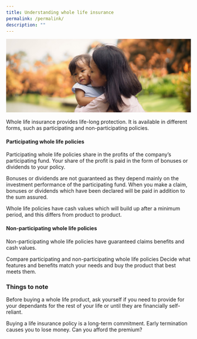 ```yaml
---
title: Understanding whole life insurance
permalink: /permalink/
description: ""
---
```

![](/images/insurance-basics.jfif)

Whole life insurance provides life-long protection. It is available in different forms, such as participating and non-participating policies.

#### Participating whole life policies

Participating whole life policies share in the profits of the company’s participating fund. Your share of the profit is paid in the form of bonuses or dividends to your policy.

Bonuses or dividends are not guaranteed as they depend mainly on the investment performance of the participating fund. When you make a claim, bonuses or dividends which have been declared will be paid in addition to the sum assured.

Whole life policies have cash values which will build up after a minimum period, and this differs from product to product.

#### Non-participating whole life policies

Non-participating whole life policies have guaranteed claims benefits and cash values.

Compare participating and non-participating whole life policies  Decide what features and benefits match your needs and buy the product that best meets them.


### Things to note

Before buying a whole life product, ask yourself if you need to provide for your dependants for the rest of your life or until they are financially self-reliant.

Buying a life insurance policy is a long-term commitment. Early termination causes you to lose money. Can you afford the premium?